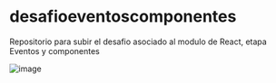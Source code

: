 # desafioeventoscomponentes
Repositorio para subir el desafio asociado al modulo de React, etapa Eventos y componentes


![image](https://user-images.githubusercontent.com/31677756/185798319-f7ef2ef5-d19b-4962-a04e-90f22a43b5c3.png)
